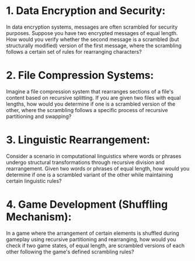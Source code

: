 # 1. Data Encryption and Security:
In data encryption systems, messages are often scrambled for security purposes. Suppose you have two encrypted messages of equal length. How would you verify whether the second message is a scrambled (but structurally modified) version of the first message, where the scrambling follows a certain set of rules for rearranging characters?

# 2. File Compression Systems:
Imagine a file compression system that rearranges sections of a file's content based on recursive splitting. If you are given two files with equal lengths, how would you determine if one is a scrambled version of the other, where the scrambling follows a specific process of recursive partitioning and swapping?

# 3. Linguistic Rearrangement:
Consider a scenario in computational linguistics where words or phrases undergo structural transformations through recursive division and rearrangement. Given two words or phrases of equal length, how would you determine if one is a scrambled variant of the other while maintaining certain linguistic rules?
# 4. Game Development (Shuffling Mechanism):
In a game where the arrangement of certain elements is shuffled during gameplay using recursive partitioning and rearranging, how would you check if two game states, of equal length, are scrambled versions of each other following the game's defined scrambling rules?
